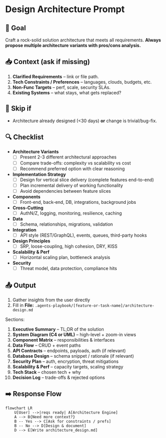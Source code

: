 # Design Architecture Prompt 

## 🎯 Goal
Craft a rock-solid solution architecture that meets all requirements. **Always propose multiple architecture variants with pros/cons analysis.**

## 📥 Context (ask if missing)
1. **Clarified Requirements** – link or file path.
2. **Tech Constraints / Preferences** – languages, clouds, budgets, etc.
3. **Non-Func Targets** – perf, scale, security SLAs.
4. **Existing Systems** – what stays, what gets replaced?

## 🚦 Skip if
- Architecture already designed (<30 days) **or** change is trivial/bug-fix.

## 🔍 Checklist
- **Architecture Variants**
  - [ ] Present 2-3 different architectural approaches
  - [ ] Compare trade-offs: complexity vs scalability vs cost
  - [ ] Recommend preferred option with clear reasoning

- **Implementation Strategy**
  - [ ] Design for vertical slice delivery (complete features end-to-end)
  - [ ] Plan incremental delivery of working functionality
  - [ ] Avoid dependencies between feature slices

- **Components**  
  - [ ] Front-end, back-end, DB, integrations, background jobs  

- **Cross-Cutting**  
  - [ ] AuthN/Z, logging, monitoring, resilience, caching  

- **Data**  
  - [ ] Schema, relationships, migrations, validation  

- **Integration**  
  - [ ] API style (REST/GraphQL), events, queues, third-party hooks  

- **Design Principles**  
  - [ ] SRP, loose-coupling, high cohesion, DRY, KISS  

- **Scalability & Perf**  
  - [ ] Horizontal scaling plan, bottleneck analysis  

- **Security**  
  - [ ] Threat model, data protection, compliance hits  

## 📤 Output
1. Gather insights from the user directly
2. Fill in **File:** `.agents-playbook/[feature-or-task-name]/architecture-design.md`

Sections:
1. **Executive Summary** – TL;DR of the solution  
2. **System Diagram (C4 or UML)** – high-level + zoom-in views  
3. **Component Matrix** – responsibilities & interfaces  
4. **Data Flow** – CRUD + event paths  
5. **API Contracts** – endpoints, payloads, auth (if relevant)  
6. **Database Design** – schema snippet / rationale (if relevant)  
7. **Security Plan** – auth, encryption, threat mitigations  
8. **Scalability & Perf** – capacity targets, scaling strategy  
9. **Tech Stack** – chosen tech + why  
10. **Decision Log** – trade-offs & rejected options  

## ➡️ Response Flow
```mermaid
flowchart LR
    U[User] -->|reqs ready| A[Architecture Engine]
    A --> B{Need more context?}
    B -- Yes --> C[Ask for constraints / prefs]
    B -- No --> D[Design & document]
    D --> E[Write architecture_design.md]
